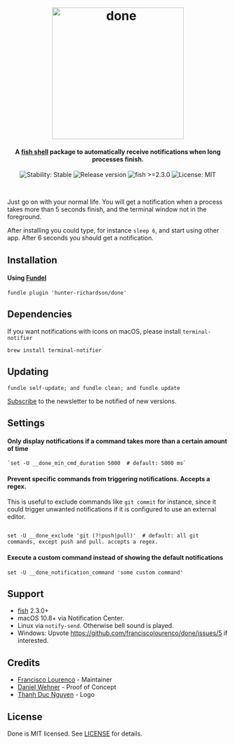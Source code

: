 <h1 align="center">
  <img src="https://i.imgur.com/0LElCjU.png" alt="done" width="300"></a>
  <br>
</h1>

<h4 align="center">A <a href="https://fishshell.com/">fish shell</a> package to automatically receive notifications when long processes finish.</h4>

<p align="center">
  <img src="https://img.shields.io/badge/stability-stable-green.svg" alt="Stability: Stable">
  <img src="https://img.shields.io/github/release/franciscolourenco/done.svg" alt="Release version">
  <img src="https://img.shields.io/badge/fish-%3E=2.3.0-orange.svg" alt="fish >=2.3.0">
  <img src="https://img.shields.io/badge/license-MIT-lightgray.svg" alt="License: MIT">
</p>
<br>

Just go on with your normal life. You will get a notification when a process takes more than 5 seconds finish, and the terminal window not in the foreground.

After installing you could type, for instance `sleep 6`, and start using other app. After 6 seconds you should get a notification.

## Installation

#### Using [Fundel](https://github.com/danhper/fundle)

```fish
fundle plugin 'hunter-richardson/done'
```

## Dependencies

If you want notifications with icons on macOS, please install `terminal-notifier`

```fish
brew install terminal-notifier
```

## Updating

```fish
fundle self-update; and fundle clean; and fundle update
```

[Subscribe](http://eepurl.com/cAcU3P) to the newsletter to be notified of new versions.

## Settings

#### Only display notifications if a command takes more than a certain amount of time

```fish
`set -U __done_min_cmd_duration 5000  # default: 5000 ms`
```

#### Prevent specific commands from triggering notifications. Accepts a regex.

This is useful to exclude commands like `git commit` for instance, since it could trigger unwanted notifications if it is configured to use an external editor.

```fish

set -U __done_exclude 'git (?!push|pull)'  # default: all git commands, except push and pull. accepts a regex.
```

#### Execute a custom command instead of showing the default notifications

```fish
set -U __done_notification_command 'some custom command'
```

## Support

- [fish](https://fishshell.com) 2.3.0+
- macOS 10.8+ via Notification Center.
- Linux via `notify-send`. Otherwise bell sound is played.
- Windows: Upvote https://github.com/franciscolourenco/done/issues/5 if interested.

## Credits

- [Francisco Lourenço](https://github.com/aristidesfl/) - Maintainer
- [Daniel Wehner](https://dawehner.github.io/) - Proof of Concept
- [Thanh Duc Nguyen](http://iamthanh.com/) - Logo

## License

Done is MIT licensed. See [LICENSE](LICENSE) for details.
